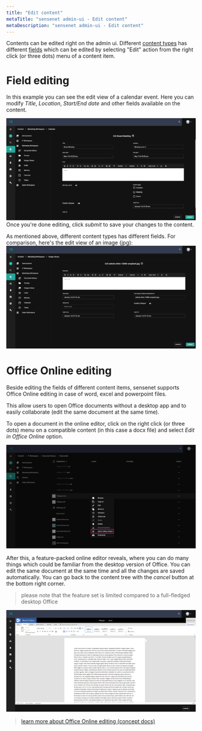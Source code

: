 ```yaml
---
title: "Edit content"
metaTitle: "sensenet admin-ui - Edit content"
metaDescription: "sensenet admin-ui - Edit content"
---
```


Contents can be edited right on the admin ui. Different [content types](/concepts/content-types) has different [fields](/concepts/content-management/031-fields) which can be edited by selecting "Edit" action from the right click (or three dots) menu of a content item.

# Field editing

In this example you can see the edit view of a calendar event. Here you can modify *Title*, *Location*, *Start/End date* and other fields available on the content.

![content-edit](../img/content-edit.png)
Once you're done editing, click *submit* to save your changes to the content.

As mentioned above, different content types has different fields.
For comparison, here's the edit view of an image (jpg):
![image-edit](../img/image-edit.png)


# Office Online editing

Beside editing the fields of different content items, sensenet supports Office Online editing in case of word, excel and powerpoint files.

This allow users to open Office documents without a desktop app and to easily collaborate (edit the same document at the same time).

To open a document in the online editor, click on the right click (or three dots) menu on a compatible content (in this case a docx file) and select *Edit in Office Online* option.

![Edit in Office Online option](../img/office_edit_menu.png)

After this, a feature-packed online editor reveals, where you can do many things which could be familiar from the desktop version of Office. You can edit the same document at the same time and all the changes are saved automatically.
You can go back to the content tree with the *cancel* button at the bottom right corner.

> please note that the feature set is limited compared to a full-fledged desktop Office

![Office Online editor](../img/office_editor.png)

> [learn more about Office Online editing (concept docs)](/concepts/collaboration/03-office-online-editing)
